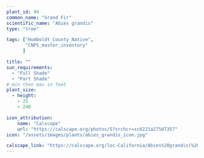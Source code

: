 ```yaml
---
plant_id: 94
common_name: "Grand Fir"
scientific_name: "Abies grandis"
type: "tree"

tags: ["Humboldt_County_Native",
       "CNPS_master_inventory"
      ]

title: ""
sun_requirements:
  - "Full Shade"
  - "Part Shade"
# min then max in feet
plant_size:
  - height: 
    - 25
    - 240

icon_attribution: 
    name: "Calscape"
    url: "https://calscape.org/photos/5?srchcr=sc6221a275d7357" 
icon: "/assets/images/plants/abies_grandis_icon.jpg" 

calscape_link: "https://calscape.org/loc-California/Abies%20grandis(%20)"
---
```



